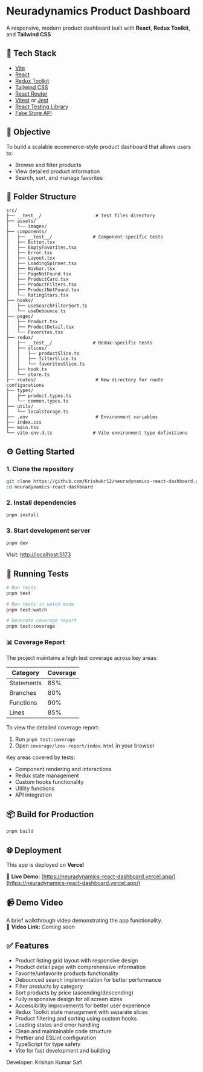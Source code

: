 # Neuradynamics Product Dashboard

A responsive, modern product dashboard built with **React**, **Redux Toolkit**, and **Tailwind CSS** 

## 🚀 Tech Stack

- [Vite](https://vitejs.dev/)
- [React](https://reactjs.org/)
- [Redux Toolkit](https://redux-toolkit.js.org/)
- [Tailwind CSS](https://tailwindcss.com/)
- [React Router](https://reactrouter.com/)
- [Vitest](https://vitest.dev/) or [Jest](https://jestjs.io/)
- [React Testing Library](https://testing-library.com/docs/react-testing-library/intro/)
- [Fake Store API](https://fakestoreapi.com/)

## 🎯 Objective

To build a scalable ecommerce-style product dashboard that allows users to:

- Browse and filter products
- View detailed product information
- Search, sort, and manage favorites

## 📁 Folder Structure

```
src/
├── __test__/                    # Test files directory
├── assets/
│   └── images/
├── components/
│   ├── __test__/               # Component-specific tests
│   ├── Button.tsx
│   ├── EmptyFavorites.tsx
│   ├── Error.tsx
│   ├── Layout.tsx
│   ├── LoadingSpinner.tsx
│   ├── Navbar.tsx
│   ├── PageNotFound.tsx
│   ├── ProductCard.tsx
│   ├── ProductFilters.tsx
│   ├── ProductNotFound.tsx
│   └── RatingStars.tsx
├── hooks/
│   ├── useSearchFilterSort.ts
│   └── useDebounce.ts
├── pages/
│   ├── Product.tsx
│   ├── ProductDetail.tsx
│   └── Favorites.tsx
├── redux/
│   ├── __test__/               # Redux-specific tests
│   ├── slices/
│   │   ├── productSlice.ts
│   │   ├── filterSlice.ts
│   │   └── favoritesSlice.ts
│   ├── hook.ts
│   └── store.ts
├── routes/                      # New directory for route configurations
├── types/
│   ├── product.types.ts
│   └── common.types.ts
├── utils/
│   └── localstorage.ts
├── .env                         # Environment variables
├── index.css
├── main.tsx
└── vite-env.d.ts               # Vite environment type definitions
```

## ⚙️ Getting Started

### 1. Clone the repository

```bash
git clone https://github.com/Krishukr12/neuradynamics-react-dashboard.git
cd neuradynamics-react-dashboard
```

### 2. Install dependencies

```bash
pnpm install
```

### 3. Start development server

```bash
pnpm dev
```

Visit: [http://localhost:5173](http://localhost:5173)

## 🧪 Running Tests

```bash
# Run tests
pnpm test

# Run tests in watch mode
pnpm test:watch

# Generate coverage report
pnpm test:coverage
```

### 📊 Coverage Report

The project maintains a high test coverage across key areas:

| Category | Coverage |
|----------|----------|
| Statements | 85% |
| Branches | 80% |
| Functions | 90% |
| Lines | 85% |

To view the detailed coverage report:
1. Run `pnpm test:coverage`
2. Open `coverage/lcov-report/index.html` in your browser

Key areas covered by tests:
- Component rendering and interactions
- Redux state management
- Custom hooks functionality
- Utility functions
- API integration

## 📦 Build for Production

```bash
pnpm build
```

## 🌐 Deployment

This app is deployed on **Vercel**

🔗 **Live Demo:** [https://neuradynamics-react-dashboard.vercel.app/](https://neuradynamics-react-dashboard.vercel.app/)

## 📹 Demo Video

A brief walkthrough video demonstrating the app functionality.  
🎥 **Video Link:** _Coming soon_

## ✅ Features

- Product listing grid layout with responsive design
- Product detail page with comprehensive information
- Favorite/unfavorite products functionality
- Debounced search implementation for better performance
- Filter products by category
- Sort products by price (ascending/descending)
- Fully responsive design for all screen sizes
- Accessibility improvements for better user experience
- Redux Toolkit state management with separate slices
- Product filtering and sorting using custom hooks
- Loading states and error handling
- Clean and maintainable code structure
- Prettier and ESLint configuration
- TypeScript for type safety
- Vite for fast development and building


Developer: Krishan Kumar Safi
